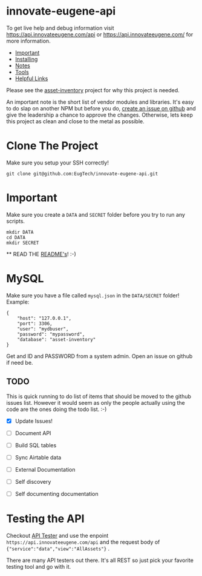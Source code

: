 # innovate-eugene-api

To get live help and debug information visit https://api.innovateeugene.com/api or 
https://api.innovateeugene.com/ for more information.


 
- [Important](#important) 
- [Installing](Notes/installing.md) 
- [Notes](Notes)
- [Tools](Tools) 
- [Helpful Links](Notes/links.md)




Please see the [asset-inventory](https://github.com/EugTech/asset-inventory) 
project for why this project is needed.

An important note is the short list of vendor modules and libraries. It's easy 
to do slap on another NPM but before you do, [create an issue on github](https://github.com/EugTech/innovate-eugene-api/issues)
and give the leadership a chance to approve the changes. Otherwise, lets keep 
this project as clean and close to the metal as possible. 



# Clone The Project
Make sure you setup your SSH correctly!

    git clone git@github.com:EugTech/innovate-eugene-api.git




# Important
Make sure you create a `DATA` and `SECRET` folder before you try to 
run any scripts. 

    mkdir DATA
    cd DATA
    mkdir SECRET


** READ THE [README's](Notes)!  :-)




# MySQL 
Make sure you have a file called `mysql.json` in the `DATA/SECRET` folder!
Example:

    {
        "host": "127.0.0.1",
        "port": 3306,
        "user": "mydbuser",
        "password": "mypassword",
        "database": "asset-inventory"    
    }

Get and ID and PASSWORD from a system admin. Open an issue on github if need be. 



## TODO
This is quick running to do list of items that should be moved to the github issues list. 
However it would seem as only the people actually using the code are the ones doing the 
todo list. :-)

- [x] Update Issues!
- [ ] Document API
- [ ] Build SQL tables 
- [ ] Sync Airtable data  
- [ ] External Documentation
- [ ] Self discovery 
- [ ] Self documenting documentation


# Testing the API

Checkout [API Tester](https://www.apitester.com/) and use the 
enpoint `https://api.innovateeugene.com/api` and the 
request body of `{"service":"data","view":"AllAssets"}` .

There are many API testers out there. It's all REST so just pick your favorite 
testing tool and go with it. 

